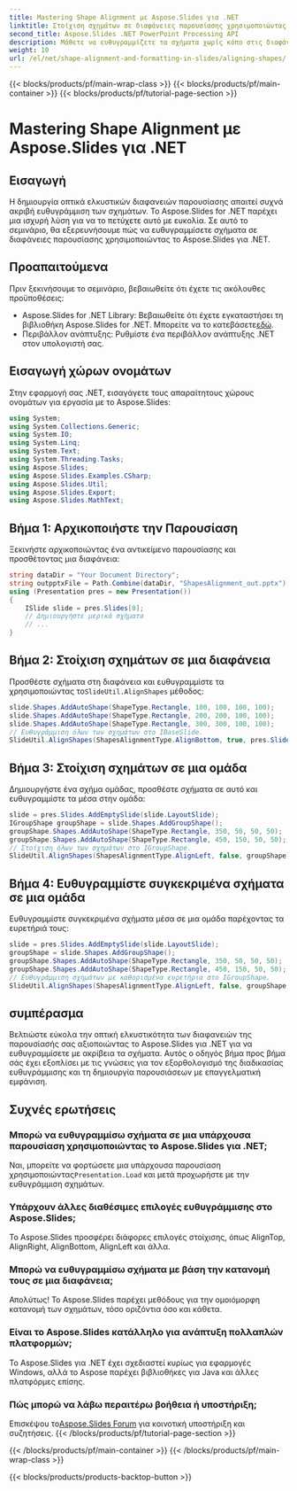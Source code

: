 ```yaml
---
title: Mastering Shape Alignment με Aspose.Slides για .NET
linktitle: Στοίχιση σχημάτων σε διαφάνειες παρουσίασης χρησιμοποιώντας το Aspose.Slides
second_title: Aspose.Slides .NET PowerPoint Processing API
description: Μάθετε να ευθυγραμμίζετε τα σχήματα χωρίς κόπο στις διαφάνειες παρουσίασης χρησιμοποιώντας το Aspose.Slides για .NET. Βελτιώστε την οπτική έλξη με ακριβή ευθυγράμμιση. Κατεβάστε τώρα!
weight: 10
url: /el/net/shape-alignment-and-formatting-in-slides/aligning-shapes/
---
```


{{< blocks/products/pf/main-wrap-class >}}
{{< blocks/products/pf/main-container >}}
{{< blocks/products/pf/tutorial-page-section >}}

# Mastering Shape Alignment με Aspose.Slides για .NET

## Εισαγωγή
Η δημιουργία οπτικά ελκυστικών διαφανειών παρουσίασης απαιτεί συχνά ακριβή ευθυγράμμιση των σχημάτων. Το Aspose.Slides for .NET παρέχει μια ισχυρή λύση για να το πετύχετε αυτό με ευκολία. Σε αυτό το σεμινάριο, θα εξερευνήσουμε πώς να ευθυγραμμίσετε σχήματα σε διαφάνειες παρουσίασης χρησιμοποιώντας το Aspose.Slides για .NET.
## Προαπαιτούμενα
Πριν ξεκινήσουμε το σεμινάριο, βεβαιωθείτε ότι έχετε τις ακόλουθες προϋποθέσεις:
-  Aspose.Slides for .NET Library: Βεβαιωθείτε ότι έχετε εγκαταστήσει τη βιβλιοθήκη Aspose.Slides for .NET. Μπορείτε να το κατεβάσετε[εδώ](https://releases.aspose.com/slides/net/).
- Περιβάλλον ανάπτυξης: Ρυθμίστε ένα περιβάλλον ανάπτυξης .NET στον υπολογιστή σας.
## Εισαγωγή χώρων ονομάτων
Στην εφαρμογή σας .NET, εισαγάγετε τους απαραίτητους χώρους ονομάτων για εργασία με το Aspose.Slides:
```csharp
using System;
using System.Collections.Generic;
using System.IO;
using System.Linq;
using System.Text;
using System.Threading.Tasks;
using Aspose.Slides;
using Aspose.Slides.Examples.CSharp;
using Aspose.Slides.Util;
using Aspose.Slides.Export;
using Aspose.Slides.MathText;
```
## Βήμα 1: Αρχικοποιήστε την Παρουσίαση
Ξεκινήστε αρχικοποιώντας ένα αντικείμενο παρουσίασης και προσθέτοντας μια διαφάνεια:
```csharp
string dataDir = "Your Document Directory";
string outpptxFile = Path.Combine(dataDir, "ShapesAlignment_out.pptx");
using (Presentation pres = new Presentation())
{
    ISlide slide = pres.Slides[0];
    // Δημιουργήστε μερικά σχήματα
    // ...
}
```
## Βήμα 2: Στοίχιση σχημάτων σε μια διαφάνεια
 Προσθέστε σχήματα στη διαφάνεια και ευθυγραμμίστε τα χρησιμοποιώντας το`SlideUtil.AlignShapes` μέθοδος:
```csharp
slide.Shapes.AddAutoShape(ShapeType.Rectangle, 100, 100, 100, 100);
slide.Shapes.AddAutoShape(ShapeType.Rectangle, 200, 200, 100, 100);
slide.Shapes.AddAutoShape(ShapeType.Rectangle, 300, 300, 100, 100);
// Ευθυγράμμιση όλων των σχημάτων στο IBaseSlide.
SlideUtil.AlignShapes(ShapesAlignmentType.AlignBottom, true, pres.Slides[0]);
```
## Βήμα 3: Στοίχιση σχημάτων σε μια ομάδα
Δημιουργήστε ένα σχήμα ομάδας, προσθέστε σχήματα σε αυτό και ευθυγραμμίστε τα μέσα στην ομάδα:
```csharp
slide = pres.Slides.AddEmptySlide(slide.LayoutSlide);
IGroupShape groupShape = slide.Shapes.AddGroupShape();
groupShape.Shapes.AddAutoShape(ShapeType.Rectangle, 350, 50, 50, 50);
groupShape.Shapes.AddAutoShape(ShapeType.Rectangle, 450, 150, 50, 50);
// Στοίχιση όλων των σχημάτων στο IGroupShape.
SlideUtil.AlignShapes(ShapesAlignmentType.AlignLeft, false, groupShape);
```
## Βήμα 4: Ευθυγραμμίστε συγκεκριμένα σχήματα σε μια ομάδα
Ευθυγραμμίστε συγκεκριμένα σχήματα μέσα σε μια ομάδα παρέχοντας τα ευρετήριά τους:
```csharp
slide = pres.Slides.AddEmptySlide(slide.LayoutSlide);
groupShape = slide.Shapes.AddGroupShape();
groupShape.Shapes.AddAutoShape(ShapeType.Rectangle, 350, 50, 50, 50);
groupShape.Shapes.AddAutoShape(ShapeType.Rectangle, 450, 150, 50, 50);
// Ευθυγράμμιση σχημάτων με καθορισμένα ευρετήρια στο IGroupShape.
SlideUtil.AlignShapes(ShapesAlignmentType.AlignLeft, false, groupShape, new int[] { 0, 2 });
```
## συμπέρασμα
Βελτιώστε εύκολα την οπτική ελκυστικότητα των διαφανειών της παρουσίασής σας αξιοποιώντας το Aspose.Slides για .NET για να ευθυγραμμίσετε με ακρίβεια τα σχήματα. Αυτός ο οδηγός βήμα προς βήμα σάς έχει εξοπλίσει με τις γνώσεις για τον εξορθολογισμό της διαδικασίας ευθυγράμμισης και τη δημιουργία παρουσιάσεων με επαγγελματική εμφάνιση.
## Συχνές ερωτήσεις
### Μπορώ να ευθυγραμμίσω σχήματα σε μια υπάρχουσα παρουσίαση χρησιμοποιώντας το Aspose.Slides για .NET;
 Ναι, μπορείτε να φορτώσετε μια υπάρχουσα παρουσίαση χρησιμοποιώντας`Presentation.Load` και μετά προχωρήστε με την ευθυγράμμιση σχημάτων.
### Υπάρχουν άλλες διαθέσιμες επιλογές ευθυγράμμισης στο Aspose.Slides;
Το Aspose.Slides προσφέρει διάφορες επιλογές στοίχισης, όπως AlignTop, AlignRight, AlignBottom, AlignLeft και άλλα.
### Μπορώ να ευθυγραμμίσω σχήματα με βάση την κατανομή τους σε μια διαφάνεια;
Απολύτως! Το Aspose.Slides παρέχει μεθόδους για την ομοιόμορφη κατανομή των σχημάτων, τόσο οριζόντια όσο και κάθετα.
### Είναι το Aspose.Slides κατάλληλο για ανάπτυξη πολλαπλών πλατφορμών;
Το Aspose.Slides για .NET έχει σχεδιαστεί κυρίως για εφαρμογές Windows, αλλά το Aspose παρέχει βιβλιοθήκες για Java και άλλες πλατφόρμες επίσης.
### Πώς μπορώ να λάβω περαιτέρω βοήθεια ή υποστήριξη;
 Επισκέψου το[Aspose.Slides Forum](https://forum.aspose.com/c/slides/11) για κοινοτική υποστήριξη και συζητήσεις.
{{< /blocks/products/pf/tutorial-page-section >}}

{{< /blocks/products/pf/main-container >}}
{{< /blocks/products/pf/main-wrap-class >}}

{{< blocks/products/products-backtop-button >}}
